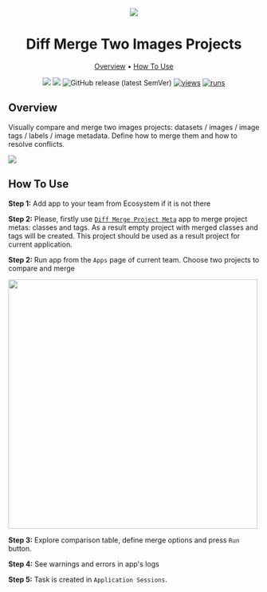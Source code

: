 <div align="center" markdown>

<img src="https://user-images.githubusercontent.com/106374579/183656137-70a107a9-4497-40be-8e21-1a2c9d8d98f1.png"/>

# Diff Merge Two Images Projects

<p align="center">
  <a href="#Overview">Overview</a> •
  <a href="#How-To-Use">How To Use</a>
</p>


[![](https://img.shields.io/badge/supervisely-ecosystem-brightgreen)](https://ecosystem.supervisely.com/apps/diff-merge-images-projects)
[![](https://img.shields.io/badge/slack-chat-green.svg?logo=slack)](https://supervisely.com/slack)
![GitHub release (latest SemVer)](https://img.shields.io/github/v/release/supervisely-ecosystem/diff-merge-images-projects)
[![views](https://app.supervisely.com/img/badges/views/supervisely-ecosystem/diff-merge-images-projects.png)](https://supervisely.com)
[![runs](https://app.supervisely.com/img/badges/runs/supervisely-ecosystem/diff-merge-images-projects.png)](https://supervisely.com)

</div>

## Overview

Visually compare and merge two images projects: datasets / images / image tags / labels / image metadata. Define how to merge them and how to resolve conflicts. 

<img src="https://i.imgur.com/qTnXLaC.png"/>

## How To Use

**Step 1:** Add app to your team from Ecosystem if it is not there

**Step 2:** Please, firstly use [`Diff Merge Project Meta`](https://ecosystem.supervisely.com/apps/diff-merge-project-meta) app to merge project metas: classes and tags. As a result empty project with merged classes and tags will be created. This project should be used as a result project for current application. 

**Step 2:** Run app from the `Apps` page of current team. Choose two projects to compare and merge

<img src="https://i.imgur.com/WkLZ05w.png" width="500px"/>

**Step 3:** Explore comparison table, define merge options and press `Run` button.

**Step 4:** See warnings and errors in app's logs

**Step 5:** Task is created in `Application Sessions`. 
